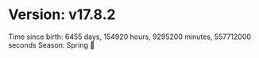# Version: v17.8.2
Time since birth: 6455 days, 154920 hours, 9295200 minutes, 557712000 seconds
Season: Spring 🌸
